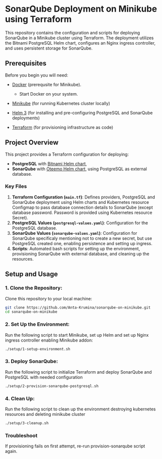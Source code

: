 # SonarQube Deployment on Minikube using Terraform

This repository contains the configuration and scripts for deploying SonarQube in a Minikube cluster using Terraform. The deployment utilizes the Bitnami PostgreSQL Helm chart, configures an Nginx ingress controller, and uses persistent storage for SonarQube.

## Prerequisites

Before you begin you will need:

- [Docker](https://docs.docker.com/engine/install/) (prerequsite for Minikube). 
   - Start Docker on your system.

- [Minikube](https://minikube.sigs.k8s.io/docs/start/) (for running Kubernetes cluster locally)
- [Helm 3](https://helm.sh/docs/intro/install/) (for installing and pre-configuring PostgreSQL and SonarQube deployments)
- [Terraform](https://www.terraform.io/downloads.html) (for provisioning infrastructure as code)

## Project Overview

This project provides a Terraform configuration for deploying:

- **PostgreSQL** with [Bitnami Helm chart](https://github.com/bitnami/charts/tree/master/bitnami/postgresql),
- **SonarQube** with [Oteemo Helm chart](https://github.com/Oteemo/charts/tree/master/charts/sonarqube), using PostgreSQL as external database.

### Key Files

1. **Terraform Configuration (`main.tf`)**: Defines providers, PostgreSQL and SonarQube deployment using Helm charts and Kubernetes resource Configmap to pass database connection details to SonarQube (except database password. Password is provided using Kubernetes resource Secret).
2. **PostgreSQL Values (`postgresql-values.yaml`)**: Configuration for the PostgreSQL database.
3. **SonarQube Values (`sonarqube-values.yaml`)**: Configuration for SonarQube specificaly mentioning not to create a new secret, but use PostgreSQL created one, enabling persistence and setting up ingress.
4. **Scripts**: Automated bash scripts for setting up the environment, provisioning SonarQube with external database, and cleaning up the resources.

## Setup and Usage

### 1. Clone the Repository:

Clone this repository to your local machine:

```bash
git clone https://github.com/Anta-Krumina/sonarqube-on-minikube.git
cd sonarqube-on-minikube
```

### 2. Set Up the Environment:
   Run the following script to start Minikube, set up Helm and set up Nginx ingress controller enabling Minikube addon:
   ```bash
   ./setup/1-setup-environment.sh
```

### 3. Deploy SonarQube: 
   Run the following script to initialize Terraform and deploy SonarQube and PostgreSQL with needed configuration
   ```bash
   ./setup/2-provision-sonarqube-postgresql.sh
```

### 4. Clean Up: 
   Run the following script to clean up the environment destroying kubernetes resources and deleting minikube cluster
   ```bash
   ./setup/3-cleanup.sh
```

### Troubleshoot
If provisioning fails on first attempt, re-run provision-sonarqube script again.